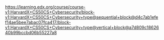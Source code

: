https://learning.edx.org/course/course-v1:HarvardX+CS50CS+Cybersecurity/block-v1:HarvardX+CS50CS+Cybersecurity+type@sequential+block@d4c7ab1efef14ae5bee7abac07fca417/block-v1:HarvardX+CS50CS+Cybersecurity+type@vertical+block@a7d809c1862640b99bccbd06b55227a8